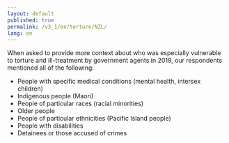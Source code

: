 ```yaml
---
layout: default
published: true
permalink: /v3_1/en/torture/NZL/
lang: en
---
```


When asked to provide more context about who was especially vulnerable to torture and ill-treatment by government agents in 2019, our respondents mentioned all of the following:
- People with specific medical conditions (mental health, intersex children) 
- Indigenous people (Maori) 
- People of particular races (racial minorities) 
- Older people 
- People of particular ethnicities (Pacific Island people) 
- People with disabilities 
- Detainees or those accused of crimes 

 